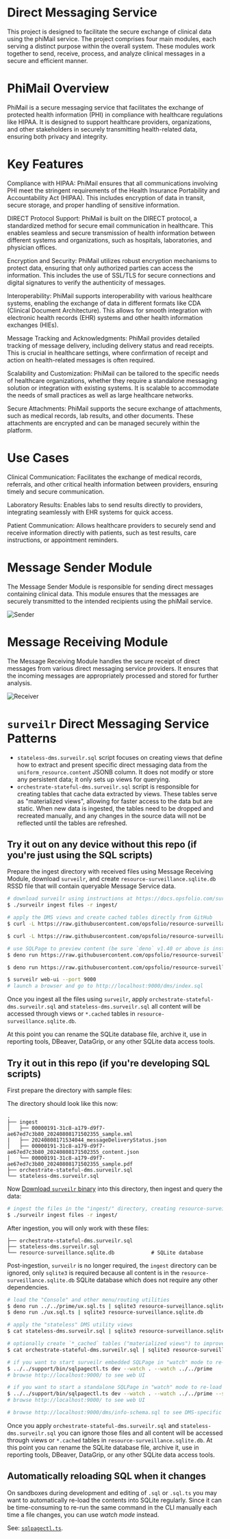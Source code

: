 # Direct Messaging Service

This project is designed to facilitate the secure exchange of clinical data using the phiMail service.
The project comprises four main modules, each serving a distinct purpose within the overall system.
These modules work together to send, receive, process, and analyze clinical messages in a secure and efficient manner.

# PhiMail Overview

PhiMail is a secure messaging service that facilitates the exchange of protected health information (PHI) in compliance with healthcare regulations like HIPAA. It is designed to support healthcare providers, organizations, and other stakeholders in securely transmitting health-related data, ensuring both privacy and integrity.

# Key Features

Compliance with HIPAA: PhiMail ensures that all communications involving PHI meet the stringent requirements of the Health Insurance Portability and Accountability Act (HIPAA). This includes encryption of data in transit, secure storage, and proper handling of sensitive information.

DIRECT Protocol Support: PhiMail is built on the DIRECT protocol, a standardized method for secure email communication in healthcare. This enables seamless and secure transmission of health information between different systems and organizations, such as hospitals, laboratories, and physician offices.

Encryption and Security: PhiMail utilizes robust encryption mechanisms to protect data, ensuring that only authorized parties can access the information. This includes the use of SSL/TLS for secure connections and digital signatures to verify the authenticity of messages.

Interoperability: PhiMail supports interoperability with various healthcare systems, enabling the exchange of data in different formats like CDA (Clinical Document Architecture). This allows for smooth integration with electronic health records (EHR) systems and other health information exchanges (HIEs).

Message Tracking and Acknowledgments: PhiMail provides detailed tracking of message delivery, including delivery status and read receipts. This is crucial in healthcare settings, where confirmation of receipt and action on health-related messages is often required.

Scalability and Customization: PhiMail can be tailored to the specific needs of healthcare organizations, whether they require a standalone messaging solution or integration with existing systems. It is scalable to accommodate the needs of small practices as well as large healthcare networks.

Secure Attachments: PhiMail supports the secure exchange of attachments, such as medical records, lab results, and other documents. These attachments are encrypted and can be managed securely within the platform.

# Use Cases

Clinical Communication: Facilitates the exchange of medical records, referrals, and other critical health information between providers, ensuring timely and secure communication.

Laboratory Results: Enables labs to send results directly to providers, integrating seamlessly with EHR systems for quick access.

Patient Communication: Allows healthcare providers to securely send and receive information directly with patients, such as test results, care instructions, or appointment reminders.

# Message Sender Module

The Message Sender Module is responsible for sending direct messages containing clinical data.
This module ensures that the messages are securely transmitted to the intended recipients using the phiMail service.

![Sender](assets/phi-mail-sender.drawio.svg)

# Message Receiving Module

The Message Receiving Module handles the secure receipt of direct messages from various direct messaging service providers.
It ensures that the incoming messages are appropriately processed and stored for further analysis.

![Receiver](assets/phi-mail-receiver.drawio.svg)

# `surveilr` Direct Messaging Service Patterns

- `stateless-dms.surveilr.sql` script focuses on creating views that define how
  to extract and present specific direct messaging data from the `uniform_resource.content`
  JSONB column. It does not modify or store any persistent data; it only sets up
  views for querying.
- `orchestrate-stateful-dms.surveilr.sql` script is responsible for creating
  tables that cache data extracted by views. These tables serve as "materialized
  views", allowing for faster access to the data but are static. When new data
  is ingested, the tables need to be dropped and recreated manually, and any
  changes in the source data will not be reflected until the tables are
  refreshed.

## Try it out on any device without this repo (if you're just using the SQL scripts)

Prepare the ingest directory with received files using Message Receiving Module, download
`surveilr`, and create `resource-surveillance.sqlite.db` RSSD file that will
contain queryable Message Service data.

```bash
# download surveilr using instructions at https://docs.opsfolio.com/surveilr/how-to/installation-guide
$ ./surveilr ingest files -r ingest/

# apply the DMS views and create cached tables directly from GitHub
$ curl -L https://raw.githubusercontent.com/opsfolio/resource-surveillance-commons/main/pattern/direct-messaging-service/stateless-dms.surveilr.sql | sqlite3 resource-surveillance.sqlite.db

$ curl -L https://raw.githubusercontent.com/opsfolio/resource-surveillance-commons/main/pattern/direct-messaging-service/orchestrate-stateful-dms.surveilr.sql | sqlite3 resource-surveillance.sqlite.db

# use SQLPage to preview content (be sure `deno` v1.40 or above is installed)
$ deno run https://raw.githubusercontent.com/opsfolio/resource-surveillance-commons/main/prime/ux.sql.ts | sqlite3 resource-surveillance.sqlite.db

$ deno run https://raw.githubusercontent.com/opsfolio/resource-surveillance-commons/main/pattern/direct-messaging-service/ux.sql.ts | sqlite3 resource-surveillance.sqlite.db

$ surveilr web-ui --port 9000
# launch a browser and go to http://localhost:9000/dms/index.sql
```

Once you ingest all the files using `surveilr`, apply
`orchestrate-stateful-dms.surveilr.sql` and `stateless-dms.surveilr.sql` all
content will be accessed through views or `*.cached` tables in
`resource-surveillance.sqlite.db`.

At this point you can rename the SQLite database file, archive it, use in
reporting tools, DBeaver, DataGrip, or any other SQLite data access tools.

## Try it out in this repo (if you're developing SQL scripts)

First prepare the directory with sample files:

The directory should look like this now:

```
.
├── ingest
│   ├── 00000191-31c8-a179-d9f7-ae67ed7c3b80_20240808171502355_sample.xml
|   ├── 20240808171534044_messageDeliveryStatus.json
│   ├── 00000191-31c8-a179-d9f7-ae67ed7c3b80_20240808171502355_content.json
│   └── 00000191-31c8-a179-d9f7-ae67ed7c3b80_20240808171502355_sample.pdf
├── orchestrate-stateful-dms.surveilr.sql
└── stateless-dms.surveilr.sql
```

Now
[Download `surveilr` binary](https://docs.opsfolio.com/surveilr/how-to/installation-guide/)
into this directory, then ingest and query the data:

```bash
# ingest the files in the "ingest/" directory, creating resource-surveillance.sqlite.db
$ ./surveilr ingest files -r ingest/
```

After ingestion, you will only work with these files:

```
├── orchestrate-stateful-dms.surveilr.sql
├── stateless-dms.surveilr.sql
└── resource-surveillance.sqlite.db            # SQLite database
```

Post-ingestion, `surveilr` is no longer required, the `ingest` directory can be
ignored, only `sqlite3` is required because all content is in the
`resource-surveillance.sqlite.db` SQLite database which does not require any
other dependencies.

```bash
# load the "Console" and other menu/routing utilities
$ deno run ../../prime/ux.sql.ts | sqlite3 resource-surveillance.sqlite.db
$ deno run ./ux.sql.ts | sqlite3 resource-surveillance.sqlite.db

# apply the "stateless" DMS utility views
$ cat stateless-dms.surveilr.sql | sqlite3 resource-surveillance.sqlite.db

# optionally create `*_cached` tables ("materialized views") to improve performance
$ cat orchestrate-stateful-dms.surveilr.sql | sqlite3 resource-surveillance.sqlite.db

# if you want to start surveilr embedded SQLPage in "watch" mode to re-load files automatically
$ ../../support/bin/sqlpagectl.ts dev --watch . --watch ../../prime
# browse http://localhost:9000/ to see web UI

# if you want to start a standalone SQLPage in "watch" mode to re-load files automatically
$ ../../support/bin/sqlpagectl.ts dev --watch . --watch ../../prime --standalone
# browse http://localhost:9000/ to see web UI

# browse http://localhost:9000/dms/info-schema.sql to see DMS-specific
```

Once you apply `orchestrate-stateful-dms.surveilr.sql` and
`stateless-dms.surveilr.sql` you can ignore those files and all content will be
accessed through views or `*.cached` tables in
`resource-surveillance.sqlite.db`. At this point you can rename the SQLite
database file, archive it, use in reporting tools, DBeaver, DataGrip, or any
other SQLite data access tools.

## Automatically reloading SQL when it changes

On sandboxes during development and editing of `.sql` or `.sql.ts` you may want
to automatically re-load the contents into SQLite regularly. Since it can be
time-consuming to re-run the same command in the CLI manually each time a file
changes, you can use _watch mode_ instead.

See: [`sqlpagectl.ts`](../../support/bin/sqlpagectl.ts).

